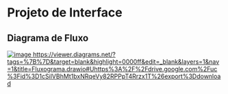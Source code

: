  #   Projeto de Interface

 
 ## Diagrama de Fluxo

[ ![image](https://github.com/ICEI-PUC-Minas-PMV-ADS/pmv-ads-2023-2-e2-proj-int-t1-time3-matchlove/assets/128434710/45708672-7631-432a-a84d-129f0ef21fd3)
](https://viewer.diagrams.net/?tags=%7B%7D&target=blank&highlight=0000ff&edit=_blank&layers=1&nav=1&title=Fluxograma.drawio#Uhttps%3A%2F%2Fdrive.google.com%2Fuc%3Fid%3D1cSilVBhMt1bxNRqeVy82RPPpT4Rrzx1T%26export%3Ddownload)https://viewer.diagrams.net/?tags=%7B%7D&target=blank&highlight=0000ff&edit=_blank&layers=1&nav=1&title=Fluxograma.drawio#Uhttps%3A%2F%2Fdrive.google.com%2Fuc%3Fid%3D1cSilVBhMt1bxNRqeVy82RPPpT4Rrzx1T%26export%3Ddownload

